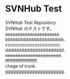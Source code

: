 SVNHub Test
===============

SVNHub Test Repository.  
SVNHub のテストです。  
aaaaaaaaaaaaaaaaaaaaaa.  
bbbbbbbbbbbbbbbbbbbbbb.  
cccccccccccccccccccccc.  
dddddddddddddddddddddd.  
eeeeeeeeeeeeeeeeeeeeee.  
ffffffffffffffffffffff.  
chage of trunk.  
gggggggggggggggggggggg.

